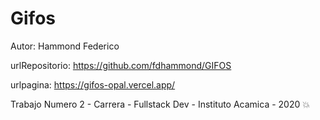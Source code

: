 # Gifos
Autor: Hammond Federico 

urlRepositorio: https://github.com/fdhammond/GIFOS 

urlpagina: https://gifos-opal.vercel.app/

Trabajo Numero 2 - Carrera - Fullstack Dev - Instituto Acamica - 2020 :collision: 


